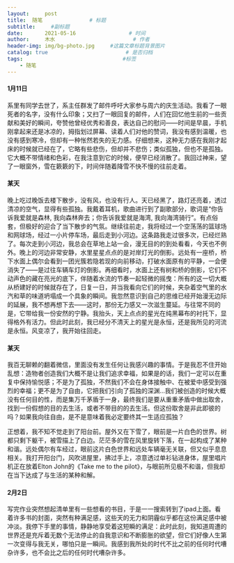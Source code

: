 ```yaml
---
layout:     post                       
title:  随笔               # 标题
subtitle:     #副标题
date:       2021-05-16                 # 时间
author:     木水                         # 作者
header-img: img/bg-photo.jpg     #这篇文章标题背景图片
catalog: true                         # 是否归档
tags:                                #标签
    - 随笔
---
```

#### 1月11日

系里有同学去世了，系主任群发了邮件呼吁大家参与周六的庆生活动。我看了一眼死者的名字，没有什么印象；又扫了一眼回复的邮件，人们在回忆他生前的一些贡献和美好的瞬间，夸赞他曾经优秀和善良，表达自己的慰问——时间是早晨，手机刚拿起来还是冰凉的，拇指划过屏幕、读着人们对他的赞词，我没有感到温暖，也没有感到寒冷，但却有一种怅然若失的无力感。仔细想来，这种无力感在我刚才起床的时候就已经在了，它略有些悲伤，但却并不悲伤；类似孤独，但也不是孤独。它大概不带情绪和色彩，在我注意到它的时候，便早已经消散了。我回过神来，望了一眼窗外，雪在簌簌的下，时间伴随着降雪不快不慢的往前走着。

#### 某天

晚上吃过晚饭去楼下散步，没有风，也没有行人。天已经黑了，路灯还亮着，透过清凉的空气，显得有些孤独。我戴着耳机，歌曲进行到了副歌部分，歌词是“你告诉我爱就是森林, 我向森林奔去；你告诉我爱就是海湾, 我向海湾骑行”。有点俗套，但极好的迎合了当下散步的气氛。继续往前走，我将经过一个空荡荡的篮球场和网球场，经过一小片停车场，最后走到小河边。这条路我走过很多次，已经烂熟了。每次走到小河边，我总会在草地上站一会，漫无目的的到处看看，今天也不例外。晚上的河边非常安静，水里星星点点的是对岸灯光的倒影。远处有一座桥，桥下水面上偶尔会看到一团光簇若隐若现的向前移动，打破水面原有的平静，一会便消失了——是过往车辆车灯的倒影。再细看时，水面上还有树和桥的倒影，它们不动声色的藏在亮光的底下，伴随着水流的节奏一起轻微的摇曳：所有的这一切大概从桥建好的时候就存在了，日复一日，并当我看向它们的时候，夹杂着空气里的水汽和草的味道坍塌成一个具象的瞬间。我忽然意识到自己的思维已经开始漫无边际的延展，我不想再想下去——这时，那份无力感又一次滋生蔓延。与往常不同的是，它带给我一份安然的宁静。我抬头，天上点点的星光在纯黑幕布的衬托下，显得格外有活力。但此时此刻，我已经分不清天上的星光是永恒，还是我所见的河流是永恒。风变凉了，我开始往回走。

#### 某天

我百无聊赖的翻着微信，里面没有发生任何让我感兴趣的事情。于是我忍不住开始乱想：造物者创造我们大概不是让我们追求幸福，如果是的话，我们一定可以在重复中保持愉悦感；不是为了孤独，不然我们不会在身体接触中、在被爱中感受到强烈的幸福；更不是为了自由，它把我们引向了孤独的深渊…我们被创造的时候大概没有任何目的性，而是集万千茅盾于一身，最终我们是要从重重矛盾中做出取舍，找到一份假想的目的去生活，或者不带目的的去生活。但这份取舍是非此即彼的吗？如果我向往自由，是不是意味着我必定要终其一生适应孤独？

正想着，我不知不觉走到了阳台前。屋外又在下雪了，眼前是一片白色的世界。树都只剩下躯干，被雪描上了白边。茫茫多的雪在风里旋转下落，在一起构成了某种和谐。远处偶尔有车经过，眼前这片白色世界和远处车辆毫无关联，但又似乎息息相关。我打开阳台门，风吹进屋里，拂过手上，凉意透过单衫钻进身体，屋里唱片机正在放着Elton John的《Take me to the pilot》，与眼前所见极不和谐，但我却在当下达成了与生活的某种和解。

#### 2月2日

写完作业突然想起清单里有一些想看的书目，于是一一搜索转到了ipad上面。看着许多书的封面，突然有种满足感，这些天的无力和阴霾似乎都在这份满足感中被冲淡。我停下手里的事情，静静地享受着这短瞬的满足：此时此刻，我知道周遭的世界还是充斥着无数个无法停止的自我意识和不断膨胀的欲望，但它们好像人生第一次变得与我无关，哪怕只是一瞬间。我感到我所处的时代不比之前的任何时代嘈杂许多，也不会比之后的任何时代嘈杂许多。

